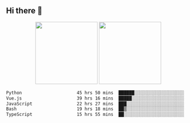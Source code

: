 ## Hi there 👋
<div align="center">
<span>  </span>
<img height="170px" src="https://github-readme-stats.vercel.app/api?username=bigQY&show_icons=true&count_private==true&v=3" /><span>        </span><img height="170px" src="https://github-readme-stats.vercel.app/api/top-langs/?username=bigQY&layout=compact&langs_count=8&v=3" />
<span>  </span>
</div>
<div align="center">

<!--START_SECTION:waka-->

```txt
Python                     45 hrs 50 mins  ██████░░░░░░░░░░░░░░░░░░░   23.71 %
Vue.js                     39 hrs 16 mins  █████░░░░░░░░░░░░░░░░░░░░   20.32 %
JavaScript                 22 hrs 27 mins  ███░░░░░░░░░░░░░░░░░░░░░░   11.62 %
Bash                       19 hrs 18 mins  ██▒░░░░░░░░░░░░░░░░░░░░░░   09.99 %
TypeScript                 15 hrs 55 mins  ██░░░░░░░░░░░░░░░░░░░░░░░   08.23 %
```

<!--END_SECTION:waka-->
</div>
